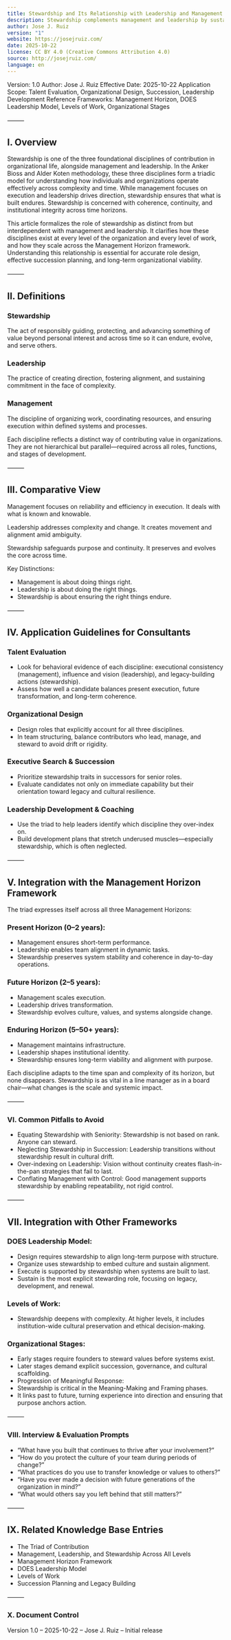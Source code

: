 ```yaml
---
title: Stewardship and Its Relationship with Leadership and Management
description: Stewardship complements management and leadership by sustaining purpose, culture, and continuity across all roles, levels of work, and time horizons.
author: Jose J. Ruiz
version: "1"
website: https://josejruiz.com/
date: 2025-10-22
license: CC BY 4.0 (Creative Commons Attribution 4.0)
source: http://josejruiz.com/
language: en
---
```


Version: 1.0
Author: Jose J. Ruiz
Effective Date: 2025-10-22
Application Scope: Talent Evaluation, Organizational Design, Succession, Leadership Development
Reference Frameworks: Management Horizon, DOES Leadership Model, Levels of Work, Organizational Stages

⸻
## I. Overview

Stewardship is one of the three foundational disciplines of contribution in organizational life, alongside management and leadership. In the Anker Bioss and Alder Koten methodology, these three disciplines form a triadic model for understanding how individuals and organizations operate effectively across complexity and time. While management focuses on execution and leadership drives direction, stewardship ensures that what is built endures. Stewardship is concerned with coherence, continuity, and institutional integrity across time horizons.

This article formalizes the role of stewardship as distinct from but interdependent with management and leadership. It clarifies how these disciplines exist at every level of the organization and every level of work, and how they scale across the Management Horizon framework. Understanding this relationship is essential for accurate role design, effective succession planning, and long-term organizational viability.

⸻
## II. Definitions

### Stewardship
The act of responsibly guiding, protecting, and advancing something of value beyond personal interest and across time so it can endure, evolve, and serve others.

### Leadership
The practice of creating direction, fostering alignment, and sustaining commitment in the face of complexity.

### Management
The discipline of organizing work, coordinating resources, and ensuring execution within defined systems and processes.

Each discipline reflects a distinct way of contributing value in organizations. They are not hierarchical but parallel—required across all roles, functions, and stages of development.

⸻
## III. Comparative View

Management focuses on reliability and efficiency in execution. It deals with what is known and knowable.

Leadership addresses complexity and change. It creates movement and alignment amid ambiguity.

Stewardship safeguards purpose and continuity. It preserves and evolves the core across time.

Key Distinctions:
- Management is about doing things right.
- Leadership is about doing the right things.
- Stewardship is about ensuring the right things endure.

⸻
## IV. Application Guidelines for Consultants

### Talent Evaluation
- Look for behavioral evidence of each discipline: executional consistency (management), influence and vision (leadership), and legacy-building actions (stewardship).
- Assess how well a candidate balances present execution, future transformation, and long-term coherence.

### Organizational Design
- Design roles that explicitly account for all three disciplines.
- In team structuring, balance contributors who lead, manage, and steward to avoid drift or rigidity.

### Executive Search & Succession
- Prioritize stewardship traits in successors for senior roles.
- Evaluate candidates not only on immediate capability but their orientation toward legacy and cultural resilience.

### Leadership Development & Coaching
- Use the triad to help leaders identify which discipline they over-index on.
- Build development plans that stretch underused muscles—especially stewardship, which is often neglected.

⸻
## V. Integration with the Management Horizon Framework

The triad expresses itself across all three Management Horizons:

### Present Horizon (0–2 years):
- Management ensures short-term performance.
- Leadership enables team alignment in dynamic tasks.
- Stewardship preserves system stability and coherence in day-to-day operations.

### Future Horizon (2–5 years):
- Management scales execution.
- Leadership drives transformation.
- Stewardship evolves culture, values, and systems alongside change.

### Enduring Horizon (5–50+ years):
- Management maintains infrastructure.
- Leadership shapes institutional identity.
- Stewardship ensures long-term viability and alignment with purpose.

Each discipline adapts to the time span and complexity of its horizon, but none disappears. Stewardship is as vital in a line manager as in a board chair—what changes is the scale and systemic impact.

⸻
### VI. Common Pitfalls to Avoid
- Equating Stewardship with Seniority: Stewardship is not based on rank. Anyone can steward.
- Neglecting Stewardship in Succession: Leadership transitions without stewardship result in cultural drift.
- Over-indexing on Leadership: Vision without continuity creates flash-in-the-pan strategies that fail to last.
- Conflating Management with Control: Good management supports stewardship by enabling repeatability, not rigid control.

⸻
## VII. Integration with Other Frameworks

### DOES Leadership Model:
- Design requires stewardship to align long-term purpose with structure.
- Organize uses stewardship to embed culture and sustain alignment.
- Execute is supported by stewardship when systems are built to last.
- Sustain is the most explicit stewarding role, focusing on legacy, development, and renewal.

### Levels of Work:
- Stewardship deepens with complexity. At higher levels, it includes institution-wide cultural preservation and ethical decision-making.

### Organizational Stages:
- Early stages require founders to steward values before systems exist.
- Later stages demand explicit succession, governance, and cultural scaffolding.
- Progression of Meaningful Response:
- Stewardship is critical in the Meaning-Making and Framing phases.
- It links past to future, turning experience into direction and ensuring that purpose anchors action.

⸻
### VIII. Interview & Evaluation Prompts
- “What have you built that continues to thrive after your involvement?”
- “How do you protect the culture of your team during periods of change?”
- “What practices do you use to transfer knowledge or values to others?”
- “Have you ever made a decision with future generations of the organization in mind?”
- “What would others say you left behind that still matters?”

⸻
## IX. Related Knowledge Base Entries
- The Triad of Contribution
- Management, Leadership, and Stewardship Across All Levels
- Management Horizon Framework
- DOES Leadership Model
- Levels of Work
- Succession Planning and Legacy Building

⸻
### X. Document Control
Version 1.0 – 2025-10-22 – Jose J. Ruiz – Initial release